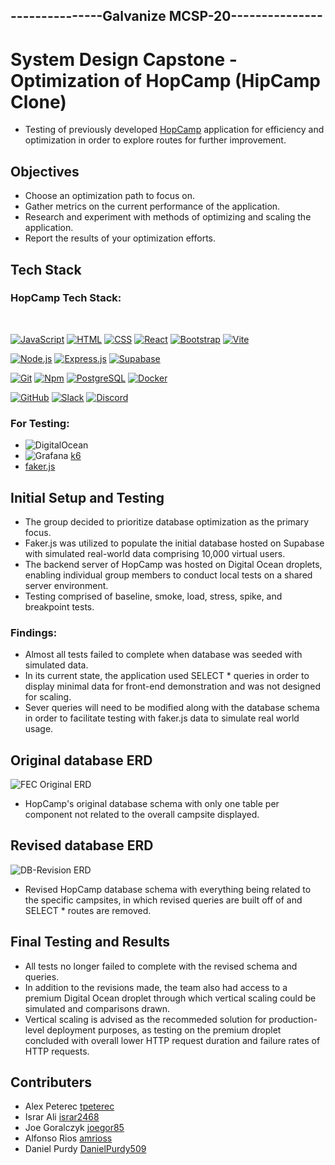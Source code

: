 ## ---------------Galvanize MCSP-20---------------

# System Design Capstone - Optimization of HopCamp (HipCamp Clone)

- Testing of previously developed [HopCamp](https://github.com/MCSP-20-FEC-Git-R-DOM/HopCamp) application for efficiency and optimization in order to explore routes for further improvement.

## Objectives

- Choose an optimization path to focus on.
- Gather metrics on the current performance of the application.
- Research and experiment with methods of optimizing and scaling the application.
- Report the results of your optimization efforts.

## Tech Stack

### HopCamp Tech Stack:
  <br>
  
  [![JavaScript](https://img.shields.io/badge/-JavaScript-F7DF1E?style=flat&logo=javascript&logoColor=black)](https://developer.mozilla.org/en-US/docs/Web/JavaScript)
  [![HTML](https://img.shields.io/badge/-HTML-E34F26?style=flat&logo=html5&logoColor=black)](https://developer.mozilla.org/en-US/docs/Web/HTML)
  [![CSS](https://img.shields.io/badge/-CSS-1572B6?style=flat&logo=css3&logoColor=white)](https://developer.mozilla.org/en-US/docs/Web/CSS)
  [![React](https://img.shields.io/badge/-React-61DAFB?style=flat&logo=react&logoColor=black)](https://react.dev/)
  [![Bootstrap](https://img.shields.io/badge/-Bootstrap-7952B3?style=flat&logo=bootstrap&logoColor=white)](https://getbootstrap.com/)
  [![Vite](https://img.shields.io/badge/-Vite-646CFF?style=flat&logo=vite&logoColor=F6DC40)](https://vitejs.dev/)
  
  [![Node.js](https://img.shields.io/badge/-Node.js-339933?style=flat&logo=Node.js&logoColor=black)](https://nodejs.org/)
  [![Express.js](https://img.shields.io/badge/-Express.js-000000?style=flat&logo=express&logoColor=white)](https://expressjs.com/)
  [![Supabase](https://img.shields.io/badge/-Supabase-3FCF8E?style=flat&logo=supabase&logoColor=black)](https://supabase.com/)

  [![Git](https://img.shields.io/badge/-Git-F05032?style=flat&logo=git&logoColor=black)](https://git-scm.com/)
  [![Npm](https://img.shields.io/badge/-Npm-CB3837?style=flat&logo=npm&logoColor=white)](https://npmjs.com/)
  [![PostgreSQL](https://img.shields.io/badge/PostgreSQL-316192?style=flat&logo=postgresql&logoColor=white)](https://www.postgresql.org/)
  [![Docker](https://img.shields.io/badge/Docker-2CA5E0?style=flat&logo=docker&logoColor=white)](https://www.docker.com/)

  [![GitHub](https://img.shields.io/badge/-GitHub-181717?style=flat&logo=github&logoColor=white)](https://github.com/)
  [![Slack](https://img.shields.io/badge/-Slack-4A154B?style=flat&logo=slack&logoColor=white)](https://slack.com/)
  [![Discord](https://img.shields.io/badge/-Discord-5865F2?style=flat&logo=discord&logoColor=white)](https://discord.com/)

### For Testing:
  - ![DigitalOcean](https://img.shields.io/badge/DigitalOcean-%230167ff.svg?style=for-the-badge&logo=digitalOcean&logoColor=white)
  - ![Grafana](https://img.shields.io/badge/grafana-%23F46800.svg?style=for-the-badge&logo=grafana&logoColor=white) [k6](https://k6.io/)
  - [faker.js](https://fakerjs.dev/)

## Initial Setup and Testing

- The group decided to prioritize database optimization as the primary focus.
- Faker.js was utilized to populate the initial database hosted on Supabase with simulated real-world data comprising 10,000 virtual users.
- The backend server of HopCamp was hosted on Digital Ocean droplets, enabling individual group members to conduct local tests on a shared server environment.
- Testing comprised of baseline, smoke, load, stress, spike, and breakpoint tests.

### Findings:

- Almost all tests failed to complete when database was seeded with simulated data.
- In its current state, the application used SELECT * queries in order to display minimal data for front-end demonstration and was not designed for scaling. 
- Sever queries will need to be modified along with the database schema in order to facilitate testing with faker.js data to simulate real world usage.

## Original database ERD

<img alt="FEC Original ERD" src="https://github.com/DanielPurdy509/SDC-Project---HopCamp/assets/125397922/f70bcc9a-4cea-44f1-b011-ee11e00836e7">

- HopCamp's original database schema with only one table per component not related to the overall campsite displayed.

## Revised database ERD

<img alt="DB-Revision ERD" src="https://github.com/DanielPurdy509/SDC-Project---HopCamp/assets/125397922/2f702712-d495-495e-9cc6-9e7edaab33f1">

- Revised HopCamp database schema with everything being related to the specific campsites, in which revised queries are built off of and SELECT * routes are removed.

## Final Testing and Results

- All tests no longer failed to complete with the revised schema and queries.
- In addition to the revisions made, the team also had access to a premium Digital Ocean droplet through which vertical scaling could be simulated and comparisons drawn.
- Vertical scaling is advised as the recommeded solution for production-level deployment purposes, as testing on the premium droplet concluded with overall lower HTTP request duration and failure rates of HTTP requests.

## Contributers

- Alex Peterec [tpeterec](https://github.com/tpeterec)
- Israr Ali [israr2468](https://github.com/israr2468)
- Joe Goralczyk [joegor85](https://github.com/joegor85)
- Alfonso Rios [amrioss](https://github.com/amrioss)
- Daniel Purdy [DanielPurdy509](https://github.com/DanielPurdy509)




